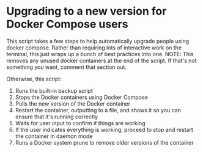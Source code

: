 # Upgrading to a new version for Docker Compose users
This script takes a few steps to help automatically upgrade people using docker compose.  Rather than requiring lots of interactive work on the terminal, this just wraps up a bunch of best practices into one.  NOTE: This removes any unused docker containers at the end of the script.  If that's not something you want, comment that section out.

Otherwise, this script:

1. Runs the built-in backup script
1. Stops the Docker containers using Docker Compose
1. Pulls the new version of the Docker container
1. Restart the container, outputting to a file, and shows it so you can ensure that it's running correctly
1. Waits for user input to confirm if things are working
1. If the user indicates everything is working, proceed to stop and restart the container in daemon mode
1. Runs a Docker system prune to remove older versions of the container
